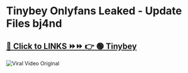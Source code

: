 
 # Tinybey Onlyfans Leaked - Update Files bj4nd

## <h2><a href="https://clipsfans.com/Tinybey&ref=git">🔗 Click to LINKS ⏩⏩ 👉 🟢 Tinybey </a></h2>

<a href="https://clipsfans.com/Tinybey&ref=git" rel="nofollow" data-target="animated-image.originalLink"><img src="https://i.ibb.co.com/xMMVF88/686577567.gif" alt="Viral Video Original" style="max-width: 100%; display: inline-block;" data-target="animated-image.originalImage"></a>

